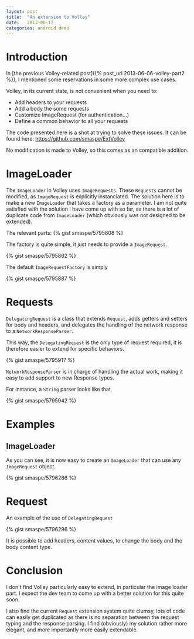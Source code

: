 ```yaml
---
layout: post
title:  "An extension to Volley"
date:   2013-06-17
categories: android demo
---
```

# Introduction

In [the previous Volley-related post]({% post_url  2013-06-06-volley-part2 %}), I mentioned some reservations in some more complex use cases.

Volley, in its current state, is not convenient when you need to:

- Add headers to your requests
- Add a body the some requests
- Customize ImageRequest (for authentication...)
- Define a common behavior to all your requests

The code presented here is a shot at trying to solve these issues. It can be found here: <https://github.com/smaspe/ExtVolley>

No modification is made to Volley, so this comes as an compatible addition.

# ImageLoader

The `ImageLoader` in Volley uses `ImageRequests`. These `Requests` cannot be modified, as `ImageRequest` is explicitly instanciated. The solution here is to make a new `ImageLoader` that takes a factory as a parameter. I am not quite satisfied with the solution I have come up with so far, as there is a lot of duplicate code from `ImageLoader` (which obviously was not designed to be extended).

The relevant parts:
{% gist smaspe/5795808 %}

The factory is quite simple, it just needs to provide a `ImageRequest`.

{% gist smaspe/5795862 %}

The default `ImageRequestFactory` is simply

{% gist smaspe/5795887 %}

# Requests

`DelegatingRequest` is a class that extends `Request`, adds getters and setters for body and headers, and delegates the handling of the network response to a `NetworkResponseParser`.

This way, the `DelegatingRequest` is the only type of request required, it is therefore easier to extend for specific behaviors.

{% gist smaspe/5795917 %}

`NetworkResponseParser` is in charge of handling the actual work, making it easy to add support to new Response types.

For instance, a `String` parser looks like that

{% gist smaspe/5795942 %}

# Examples

## ImageLoader

As you can see, it is now easy to create an `ImageLoader` that can use any `ImageRequest` object.

{% gist smaspe/5796286 %}

# Request

An example of the use of `DelegatingRequest`

{% gist smaspe/5796296 %}

It is possible to add headers, content values, to change the body and the body content type.

# Conclusion

I don't find Volley particularly easy to extend, in particular the image loader part. I expect the dev team to come up with a better solution for this quite soon.

I also find the current `Request` extension system quite clumsy, lots of code can easily get duplicated as there is no separation between the request typing and the response parsing. I find (obviously) my solution rather more elegant, and more importantly more easily extendable.
